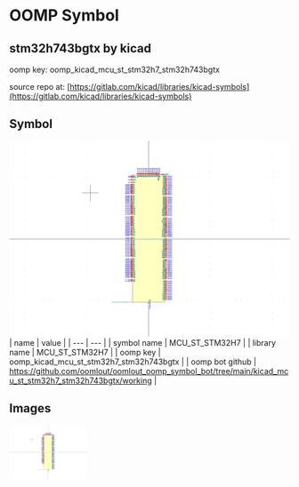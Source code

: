 # OOMP Symbol  
## stm32h743bgtx  by kicad  
  
oomp key: oomp_kicad_mcu_st_stm32h7_stm32h743bgtx  
  
source repo at: [https://gitlab.com/kicad/libraries/kicad-symbols](https://gitlab.com/kicad/libraries/kicad-symbols)  
## Symbol  
  
[![working.png](working_600.png)](working.png)  
| name | value | 
| --- | --- | 
| symbol name | MCU_ST_STM32H7 | 
| library name | MCU_ST_STM32H7 | 
| oomp key | oomp_kicad_mcu_st_stm32h7_stm32h743bgtx | 
| oomp bot github | https://github.com/oomlout/oomlout_oomp_symbol_bot/tree/main/kicad_mcu_st_stm32h7_stm32h743bgtx/working | 
## Images  
  
[![working.png](working_140.png)](working.png)  
